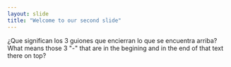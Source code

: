 ```yaml
---
layout: slide
title: "Welcome to our second slide"
---
```

¿Que significan los 3 guiones que encierran lo que se encuentra arriba?
What means those 3 "-" that are in the begining and in the end of that text there on top?